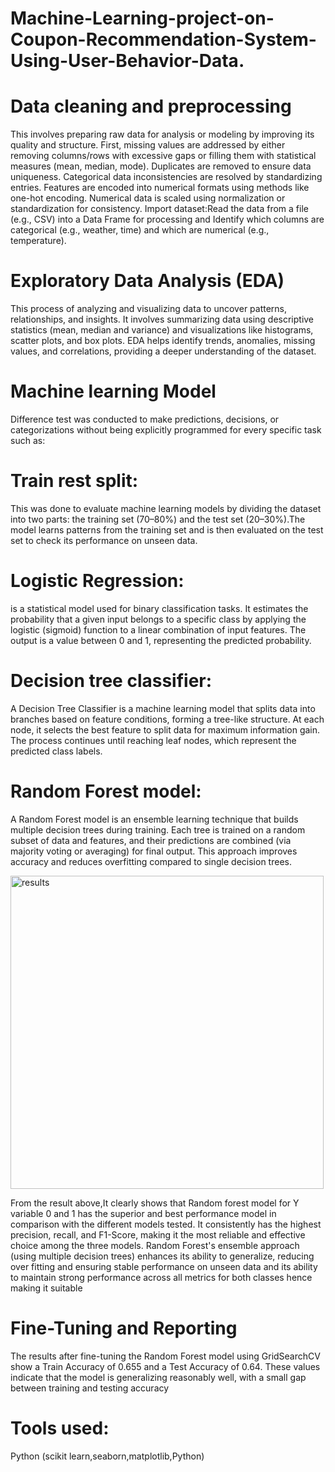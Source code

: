 # Machine-Learning-project-on-Coupon-Recommendation-System-Using-User-Behavior-Data.

# Data cleaning and preprocessing 
This involves preparing raw data for analysis or modeling by improving its quality and structure. First, missing values are addressed by either removing columns/rows with excessive gaps or 
filling them with statistical measures (mean, median, mode). Duplicates are removed to ensure data uniqueness. Categorical data inconsistencies are resolved by standardizing entries. 
Features are encoded into numerical formats using methods like one-hot encoding. Numerical data is scaled using normalization or standardization for consistency.
Import dataset:Read the data from a file (e.g., CSV) into a Data Frame for processing and Identify which columns are categorical (e.g., weather, time) and which are numerical (e.g., 
temperature).

# Exploratory Data Analysis (EDA)
This process of analyzing and visualizing data to uncover patterns, relationships, and insights. It 
involves summarizing data using descriptive statistics (mean, median and variance) and 
visualizations like histograms, scatter plots, and box plots. EDA helps identify trends, anomalies, 
missing values, and correlations, providing a deeper understanding of the dataset.


# Machine learning Model
Difference test was conducted to make predictions, decisions, or 
categorizations without being explicitly programmed for every specific task such as:

# Train rest split:
This was done to evaluate machine learning models by dividing the dataset into two parts: the training set (70–80%) and the test set (20–30%).The model learns patterns from the training set and is then evaluated on the test set to check its performance on unseen data.

# Logistic Regression:
is a statistical model used for binary classification tasks. It estimates the probability that a given input belongs to a specific class by applying the logistic (sigmoid) function to a linear combination of input features. The output is a value between 0 and 1, representing the predicted probability.

# Decision tree classifier: 
A Decision Tree Classifier is a machine learning model that splits data into branches based on feature conditions, forming a tree-like structure. At each node, it selects the best feature to split data for maximum information gain. The process continues until reaching leaf nodes, which represent the predicted class labels.
# Random Forest model: 
A Random Forest model is an ensemble learning technique that builds multiple decision trees during training. Each tree is trained on a random subset of data and features, and their predictions are combined (via majority voting or averaging) for final output. This approach improves accuracy and reduces overfitting compared to single decision trees.

<img width="501" alt="results" src="https://github.com/user-attachments/assets/b42a5a60-30ec-41e6-8d62-5c684cdefe07">

From the result above,It clearly shows that Random forest model for Y variable 0 and 1 has the superior and best  performance model in comparison with the different models tested. It consistently has the 
highest precision, recall, and F1-Score, making it the most reliable and effective choice among the three models. Random Forest's ensemble approach (using multiple decision trees) 
enhances its ability to generalize, reducing over fitting and ensuring stable performance on unseen data and its ability to maintain strong performance across all metrics for both classes hence making it suitable
# Fine-Tuning and Reporting
The results after fine-tuning the Random Forest model using GridSearchCV show a Train 
Accuracy of 0.655 and a Test Accuracy of 0.64. These values indicate that the model is 
generalizing reasonably well, with a small gap between training and testing accuracy

# Tools used:
Python (scikit learn,seaborn,matplotlib,Python)
